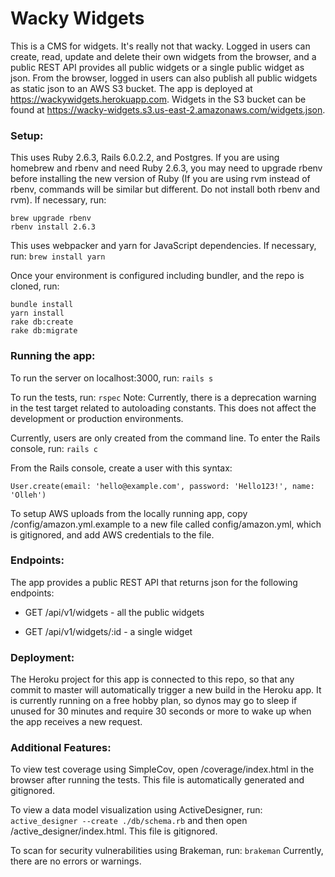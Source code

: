 # Wacky Widgets

This is a CMS for widgets. It's really not that wacky. Logged in users can create, read, update and delete their own widgets from the browser, and a public REST API provides all public widgets or a single public widget as json. From the browser, logged in users can also publish all public widgets as static json to an AWS S3 bucket. The app is deployed at https://wackywidgets.herokuapp.com. Widgets in the S3 bucket can be found at https://wacky-widgets.s3.us-east-2.amazonaws.com/widgets.json.

### Setup:

This uses Ruby 2.6.3, Rails 6.0.2.2, and Postgres. If you are using homebrew and rbenv and need Ruby 2.6.3, you may need to upgrade rbenv before installing the new version of Ruby (If you are using rvm instead of rbenv, commands will be similar but different. Do not install both rbenv and rvm). If necessary, run:
```
brew upgrade rbenv
rbenv install 2.6.3
```

This uses webpacker and yarn for JavaScript dependencies. If necessary, run:
`brew install yarn`

Once your environment is configured including bundler, and the repo is cloned, run:
```
bundle install
yarn install
rake db:create
rake db:migrate
```

### Running the app:

To run the server on localhost:3000, run:
`rails s`

To run the tests, run:
`rspec`
Note: Currently, there is a deprecation warning in the test target related to autoloading constants. This does not affect the development or production environments.

Currently, users are only created from the command line. To enter the Rails console, run:
`rails c`

From the Rails console, create a user with this syntax:

`User.create(email: 'hello@example.com', password: 'Hello123!', name: 'Olleh')`

To setup AWS uploads from the locally running app, copy /config/amazon.yml.example to a new file called config/amazon.yml, which is gitignored, and add AWS credentials to the file.

### Endpoints:

The app provides a public REST API that returns json for the following endpoints:
* GET /api/v1/widgets - all the public widgets

* GET /api/v1/widgets/:id - a single widget

### Deployment:

The Heroku project for this app is connected to this repo, so that any commit to master will automatically trigger a new build in the Heroku app. It is currently running on a free hobby plan, so dynos may go to sleep if unused for 30 minutes and require 30 seconds or more to wake up when the app receives a new request.

### Additional Features:

To view test coverage using SimpleCov, open /coverage/index.html in the browser after running the tests. This file is automatically generated and gitignored.

To view a data model visualization using ActiveDesigner, run:
`active_designer --create ./db/schema.rb`
and then open /active_designer/index.html. This file is gitignored.

To scan for security vulnerabilities using Brakeman, run:
`brakeman`
Currently, there are no errors or warnings.
